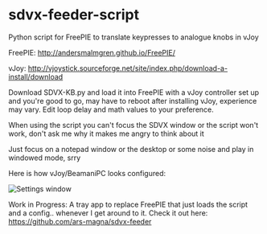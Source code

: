 # sdvx-feeder-script

Python script for FreePIE to translate keypresses to analogue knobs in vJoy

FreePIE: http://andersmalmgren.github.io/FreePIE/

vJoy: http://vjoystick.sourceforge.net/site/index.php/download-a-install/download

Download SDVX-KB.py and load it into FreePIE with a vJoy controller set up and you're good to go, may have to reboot after installing vJoy, experience may vary. Edit loop delay and math values to your preference. 

When using the script you can't focus the SDVX window or the script won't work, don't ask me why it makes me angry to think about it

Just focus on a notepad window or the desktop or some noise and play in windowed mode, srry

Here is how vJoy/BeamaniPC looks configured:

![Settings window](https://dl.dropbox.com/s/ypammrb5a7neqfo/this2.png)

Work in Progress: A tray app to replace FreePIE that just loads the script and a config.. whenever I get around to it. 
Check it out here: https://github.com/ars-magna/sdvx-feeder
